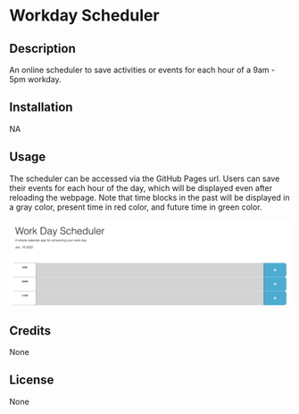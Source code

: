 # Workday Scheduler

## Description

An online scheduler to save activities or events for each hour of a 9am - 5pm workday.

## Installation

NA

## Usage

The scheduler can be accessed via the GitHub Pages url. Users can save their events for each hour of the day, which will be displayed even after reloading the webpage. Note that time blocks in the past will be displayed in a gray color, present time in red color, and future time in green color.

![Preview of the scheduler](./Screen%20Shot%202023-01-16%20at%209.14.52%20PM.png)

## Credits

None

## License

None